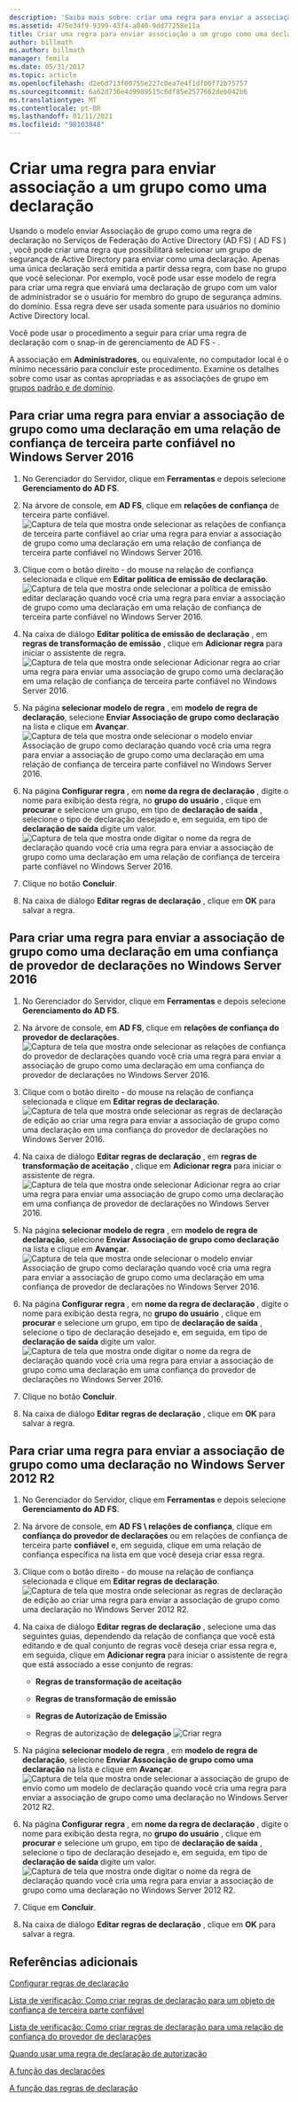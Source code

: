 ```yaml
---
description: 'Saiba mais sobre: criar uma regra para enviar a associação de grupo como uma declaração'
ms.assetid: 475e34f9-9399-43f4-a840-9dd77258e11a
title: Criar uma regra para enviar associação a um grupo como uma declaração
author: billmath
ms.author: billmath
manager: femila
ms.date: 05/31/2017
ms.topic: article
ms.openlocfilehash: d2e6d713f00755e227c0ea7e4f1df00f72b75757
ms.sourcegitcommit: 6a62d736e4d9989515c6df85e2577662deb042b6
ms.translationtype: MT
ms.contentlocale: pt-BR
ms.lasthandoff: 01/11/2021
ms.locfileid: "98103848"
---
```

# <a name="create-a-rule-to-send-group-membership-as-a-claim"></a>Criar uma regra para enviar associação a um grupo como uma declaração

Usando o modelo enviar Associação de grupo como uma regra de declaração no Serviços de Federação do Active Directory (AD FS) \( AD FS \) , você pode criar uma regra que possibilitará selecionar um grupo de segurança de Active Directory para enviar como uma declaração. Apenas uma única declaração será emitida a partir dessa regra, com base no grupo que você selecionar. Por exemplo, você pode usar esse modelo de regra para criar uma regra que enviará uma declaração de grupo com um valor de administrador se o usuário for membro do grupo de segurança admins. do domínio. Essa regra deve ser usada somente para usuários no domínio Active Directory local.

Você pode usar o procedimento a seguir para criar uma regra de declaração com o snap-in de gerenciamento de AD FS \- .

A associação em **Administradores**, ou equivalente, no computador local é o mínimo necessário para concluir este procedimento.  Examine os detalhes sobre como usar as contas apropriadas e as associações de grupo em [grupos padrão e de domínio](https://go.microsoft.com/fwlink/?LinkId=83477).

## <a name="to-create-a-rule-to-send-group-membership-as-a-claim-on-a-relying-party-trust-in-windows-server-2016"></a>Para criar uma regra para enviar a associação de grupo como uma declaração em uma relação de confiança de terceira parte confiável no Windows Server 2016

1.  No Gerenciador do Servidor, clique em **Ferramentas** e depois selecione **Gerenciamento do AD FS**.

2.  Na árvore de console, em **AD FS**, clique em **relações de confiança** de terceira parte confiável.
![Captura de tela que mostra onde selecionar as relações de confiança de terceira parte confiável ao criar uma regra para enviar a associação de grupo como uma declaração em uma relação de confiança de terceira parte confiável no Windows Server 2016.](media/Create-a-Rule-to-Pass-Through-or-Filter-an-Incoming-Claim/claimrule9.PNG)

3.  Clique com o botão direito \- do mouse na relação de confiança selecionada e clique em **Editar política de emissão de declaração**.
![Captura de tela que mostra onde selecionar a política de emissão editar declaração quando você cria uma regra para enviar a associação de grupo como uma declaração em uma relação de confiança de terceira parte confiável no Windows Server 2016.](media/Create-a-Rule-to-Pass-Through-or-Filter-an-Incoming-Claim/claimrule10.PNG)

4.  Na caixa de diálogo **Editar política de emissão de declaração** , em **regras de transformação de emissão** , clique em **Adicionar regra** para iniciar o assistente de regra.
![Captura de tela que mostra onde selecionar Adicionar regra ao criar uma regra para enviar uma associação de grupo como uma declaração em uma relação de confiança de terceira parte confiável no Windows Server 2016.](media/Create-a-Rule-to-Pass-Through-or-Filter-an-Incoming-Claim/claimrule11.PNG)

5.  Na página **selecionar modelo de regra** , em **modelo de regra de declaração**, selecione **Enviar Associação de grupo como declaração** na lista e clique em **Avançar**.
![Captura de tela que mostra onde selecionar o modelo enviar Associação de grupo como declaração quando você cria uma regra para enviar a associação de grupo como uma declaração em uma relação de confiança de terceira parte confiável no Windows Server 2016.](media/Create-a-Rule-to-Send-Group-Membership-as-a-Claim/group3.PNG)

6.   Na página **Configurar regra** , em **nome da regra de declaração** , digite o nome para exibição desta regra, no **grupo do usuário** , clique em **procurar** e selecione um grupo, em tipo de **declaração de saída** , selecione o tipo de declaração desejado e, em seguida, em tipo de **declaração de saída** digite um valor.
![Captura de tela que mostra onde digitar o nome da regra de declaração quando você cria uma regra para enviar a associação de grupo como uma declaração em uma relação de confiança de terceira parte confiável no Windows Server 2016.](media/Create-a-Rule-to-Send-Group-Membership-as-a-Claim/group4.PNG)

7.  Clique no botão **Concluir**.

8.  Na caixa de diálogo **Editar regras de declaração** , clique em **OK** para salvar a regra.

## <a name="to-create-a-rule-to-send-group-membership-as-a-claim-on-a-claims-provider-trust-in-windows-server-2016"></a>Para criar uma regra para enviar a associação de grupo como uma declaração em uma confiança de provedor de declarações no Windows Server 2016

1.  No Gerenciador do Servidor, clique em **Ferramentas** e depois selecione **Gerenciamento do AD FS**.

2.  Na árvore de console, em **AD FS**, clique em **relações de confiança do provedor de declarações**.
![Captura de tela que mostra onde selecionar as relações de confiança do provedor de declarações quando você cria uma regra para enviar a associação de grupo como uma declaração em uma confiança do provedor de declarações no Windows Server 2016.](media/Create-a-Rule-to-Pass-Through-or-Filter-an-Incoming-Claim/claimrule1.PNG)

3.  Clique com o botão direito \- do mouse na relação de confiança selecionada e clique em **Editar regras de declaração**.
![Captura de tela que mostra onde selecionar as regras de declaração de edição ao criar uma regra para enviar a associação de grupo como uma declaração em uma confiança do provedor de declarações no Windows Server 2016.](media/Create-a-Rule-to-Pass-Through-or-Filter-an-Incoming-Claim/claimrule2.PNG)

4.  Na caixa de diálogo **Editar regras de declaração** , em **regras de transformação de aceitação** , clique em **Adicionar regra** para iniciar o assistente de regra.
![Captura de tela que mostra onde selecionar Adicionar regra ao criar uma regra para enviar uma associação de grupo como uma declaração em uma confiança de provedor de declarações no Windows Server 2016.](media/Create-a-Rule-to-Pass-Through-or-Filter-an-Incoming-Claim/claimrule3.PNG)

5.  Na página **selecionar modelo de regra** , em **modelo de regra de declaração**, selecione **Enviar Associação de grupo como declaração** na lista e clique em **Avançar**.
![Captura de tela que mostra onde selecionar o modelo enviar Associação de grupo como declaração quando você cria uma regra para enviar a associação de grupo como uma declaração em uma confiança de provedor de declarações no Windows Server 2016.](media/Create-a-Rule-to-Send-Group-Membership-as-a-Claim/group3.PNG)

6.   Na página **Configurar regra** , em **nome da regra de declaração** , digite o nome para exibição desta regra, no **grupo do usuário** , clique em **procurar** e selecione um grupo, em tipo de **declaração de saída** , selecione o tipo de declaração desejado e, em seguida, em tipo de **declaração de saída** digite um valor.
![Captura de tela que mostra onde digitar o nome da regra de declaração quando você cria uma regra para enviar a associação de grupo como uma declaração em uma confiança do provedor de declarações no Windows Server 2016.](media/Create-a-Rule-to-Send-Group-Membership-as-a-Claim/group4.PNG)

7.  Clique no botão **Concluir**.

8.  Na caixa de diálogo **Editar regras de declaração** , clique em **OK** para salvar a regra.





## <a name="to-create-a-rule-to-send-group-membership-as-a-claim-in-windows-server-2012-r2"></a>Para criar uma regra para enviar a associação de grupo como uma declaração no Windows Server 2012 R2

1.  No Gerenciador do Servidor, clique em **Ferramentas** e depois selecione **Gerenciamento do AD FS**.

2.  Na árvore de console, em **AD FS \\ relações de confiança**, clique em **confiança do provedor de declarações** ou em relações de confiança de terceira parte **confiável** e, em seguida, clique em uma relação de confiança específica na lista em que você deseja criar essa regra.

3.  Clique com o botão direito \- do mouse na relação de confiança selecionada e clique em **Editar regras de declaração**.
![Captura de tela que mostra onde selecionar as regras de declaração de edição ao criar uma regra para enviar a associação de grupo como uma declaração no Windows Server 2012 R2.](media/Create-a-Rule-to-Pass-Through-or-Filter-an-Incoming-Claim/claimrule6.PNG)

4.  Na caixa de diálogo **Editar regras de declaração** , selecione uma das seguintes guias, dependendo da relação de confiança que você está editando e de qual conjunto de regras você deseja criar essa regra e, em seguida, clique em **Adicionar regra** para iniciar o assistente de regra que está associado a esse conjunto de regras:

    -   **Regras de transformação de aceitação**

    -   **Regras de transformação de emissão**

    -   **Regras de Autorização de Emissão**

    -   Regras de autorização de **delegação** 
 ![ Criar regra](media/Create-a-Rule-to-Permit-All-Users/permitall5.PNG)

5.  Na página **selecionar modelo de regra** , em **modelo de regra de declaração**, selecione **Enviar Associação de grupo como uma declaração** na lista e clique em **Avançar**.
![Captura de tela que mostra onde selecionar a associação de grupo de envio como um modelo de declaração quando você cria uma regra para enviar a associação de grupo como uma declaração no Windows Server 2012 R2.](media/Create-a-Rule-to-Send-Group-Membership-as-a-Claim/group1.PNG)

6.  Na página **Configurar regra** , em **nome da regra de declaração** , digite o nome para exibição desta regra, no **grupo do usuário** , clique em **procurar** e selecione um grupo, em tipo de **declaração de saída** , selecione o tipo de declaração desejado e, em seguida, em tipo de **declaração de saída** digite um valor.
![Captura de tela que mostra onde digitar o nome da regra de declaração quando você cria uma regra para enviar a associação de grupo como uma declaração no Windows Server 2012 R2.](media/Create-a-Rule-to-Send-Group-Membership-as-a-Claim/group2.PNG)

7.  Clique em **Concluir**.

8.  Na caixa de diálogo **Editar regras de declaração** , clique em **OK** para salvar a regra.



## <a name="additional-references"></a>Referências adicionais
[Configurar regras de declaração](Configure-Claim-Rules.md)

[Lista de verificação: Como criar regras de declaração para um objeto de confiança de terceira parte confiável](/previous-versions/windows/it-pro/windows-server-2012-R2-and-2012/ee913578(v=ws.11))

[Lista de verificação: Como criar regras de declaração para uma relação de confiança do provedor de declarações](/previous-versions/windows/it-pro/windows-server-2012-R2-and-2012/ee913564(v=ws.11))

[Quando usar uma regra de declaração de autorização](../../ad-fs/technical-reference/When-to-Use-an-Authorization-Claim-Rule.md)

[A função das declarações](../../ad-fs/technical-reference/The-Role-of-Claims.md)

[A função das regras de declaração](../../ad-fs/technical-reference/The-Role-of-Claim-Rules.md)
